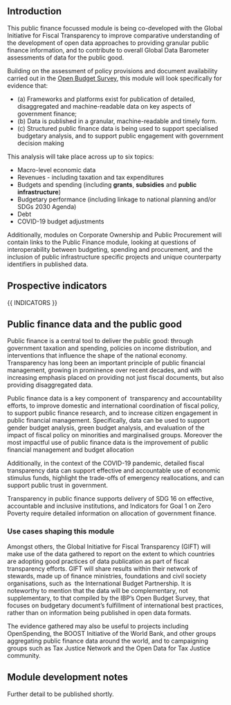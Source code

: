 

## Introduction

This public finance focussed module is being co-developed with the Global Initiative for Fiscal Transparency to improve comparative understanding of the development of open data approaches to providing granular public finance information, and to contribute to overall Global Data Barometer assessments of data for the public good.

Building on the assessment of policy provisions and document availability carried out in the [Open Budget Survey](https://www.internationalbudget.org/open-budget-survey), this module will look specifically for evidence that:

- (a) Frameworks and platforms exist for publication of detailed, disaggregated and machine-readable data on key aspects of government finance;
- (b) Data is published in a granular, machine-readable and timely form.
- (c) Structured public finance data is being used to support specialised budgetary analysis, and to support public engagement with government decision making

This analysis will take place across up to six topics:

- Macro-level economic data
- Revenues - including taxation and tax expenditures
- Budgets and spending (including **grants**, **subsidies** and **public infrastructure**)
- Budgetary performance (including linkage to national planning and/or SDGs 2030 Agenda)
- Debt
- COVID-19 budget adjustments

Additionally, modules on Corporate Ownership and Public Procurement will contain links to the Public Finance module, looking at questions of interoperability between budgeting, spending and procurement, and the inclusion of public infrastructure specific projects and unique counterparty identifiers in published data.

## Prospective indicators

{{ INDICATORS }}

## Public finance data and the public good

Public finance is a central tool to deliver the public good: through government taxation and spending, policies on income distribution, and interventions that influence the shape of the national economy. Transparency has long been an important principle of public financial management, growing in prominence over recent decades, and with increasing emphasis placed on providing not just fiscal documents, but also providing disaggregated data.

Public finance data is a key component of  transparency and accountability efforts, to improve domestic and international coordination of fiscal policy, to support public finance research, and to increase citizen engagement in public financial management. Specifically, data can be used to support gender budget analysis, green budget analysis, and evaluation of the impact of fiscal policy on minorities and marginalised groups. Moreover the most impactful use of public finance data is the improvement of public financial management and budget allocation

Additionally, in the context of the COVID-19 pandemic, detailed fiscal transparency data can support effective and accountable use of economic stimulus funds, highlight the trade-offs of emergency reallocations, and can support public trust in government.

Transparency in public finance supports delivery of SDG 16 on effective, accountable and inclusive institutions, and Indicators for Goal 1 on Zero Poverty require detailed information on allocation of government finance.

### Use cases shaping this module

Amongst others, the Global Initiative for Fiscal Transparency (GIFT) will make use of the data gathered to report on the extent to which countries are adopting good practices of data publication as part of fiscal transparency efforts. GIFT will share results within their network of stewards, made up of finance ministries, foundations and civil society organisations, such as  the International Budget Partnership. It is noteworthy to mention that the data will be complementary, not supplementary, to that compiled by the IBP’s Open Budget Survey, that focuses on budgetary document’s fulfillment of international best practices, rather than on information being published in open data formats.

The evidence gathered may also be useful to projects including OpenSpending, the BOOST Initiative of the World Bank, and other groups aggregating public finance data around the world, and to campaigning groups such as Tax Justice Network and the Open Data for Tax Justice community.

## Module development notes

Further detail to be published shortly. 

